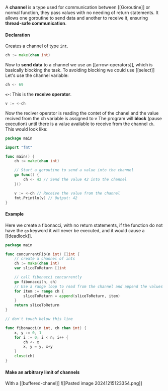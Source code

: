 A **channel** is a type used for communication between [[Goroutine]] or normal function, they pass values with no needing of return statements.
It allows one goroutine to send data and another to receive it, ensuring **thread-safe communication**.
#### Declaration
Creates a channel of type `int`.
```go
ch := make(chan int)
```
Now to **send data** to a channel we use an [[arrow-operators]], which is basically blocking the task. To avoiding blocking we could use [[select]]
Let's use the channel variable:
```go
ch <- 69
```
**`<-`**: This is the **receive operator**. 
```go
v := <-ch
```
Now the reciver operator is reading the contet of the chanel and the value recived from the ch variable is assigned to v
The program will **block** (pause execution) until there is a value available to receive from the channel `ch`.
This would look like:
```go
package main

import "fmt"

func main() {
	ch := make(chan int)

	// Start a goroutine to send a value into the channel
	go func() {
		ch <- 42 // Send the value 42 into the channel
	}()

	v := <-ch // Receive the value from the channel
	fmt.Println(v) // Output: 42
}
```

#### Example
Here we create a fibonacci, with no return statements, if the function do not have the `go` keyword it will never be executed, and it would cause a [[deadlock]].
```go
package main

func concurrentFib(n int) []int {
    // create a channel of ints
    ch := make(chan int)
    var sliceToReturn []int

    // call fibonacci concurrently
    go fibonacci(n, ch)
    // Use a range loop to read from the channel and append the values to a slice
    for item := range ch {
        sliceToReturn = append(sliceToReturn, item)
    }
    return sliceToReturn
}

// don't touch below this line

func fibonacci(n int, ch chan int) {
    x, y := 0, 1
    for i := 0; i < n; i++ {
        ch <- x
        x, y = y, x+y
    }
    close(ch)
}
```

#### Make an arbitrary limit of channels
With a [[buffered-chanel]]
![[Pasted image 20241215123354.png]]